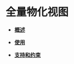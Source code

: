 # 全量物化视图<a name="ZH-CN_TOPIC_0295970203"></a>

-   **[概述](概述_全量物化视图.md.md)**  

-   **[使用](使用_全量物化视图.md)**  

-   **[支持和约束](支持和约束.md)**  

